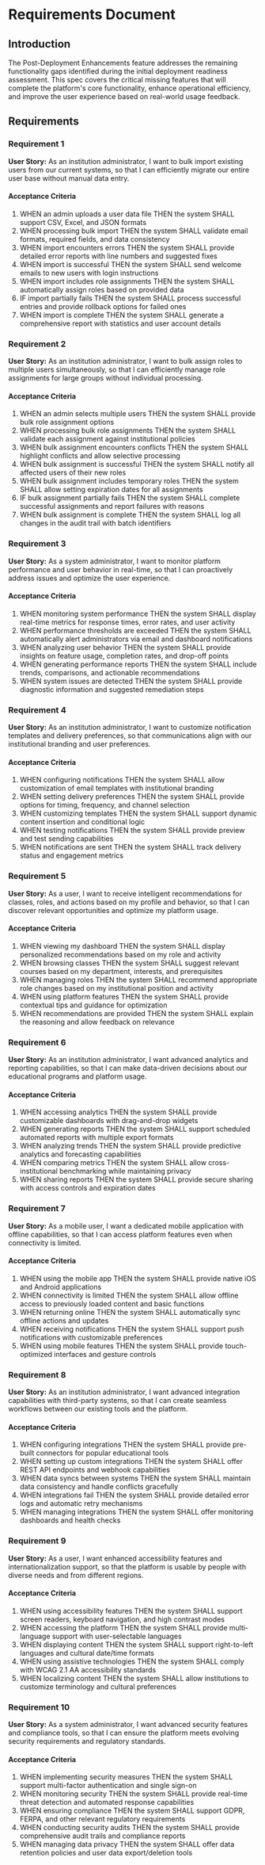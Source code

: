 # Requirements Document

## Introduction

The Post-Deployment Enhancements feature addresses the remaining functionality gaps identified during the initial deployment readiness assessment. This spec covers the critical missing features that will complete the platform's core functionality, enhance operational efficiency, and improve the user experience based on real-world usage feedback.

## Requirements

### Requirement 1

**User Story:** As an institution administrator, I want to bulk import existing users from our current systems, so that I can efficiently migrate our entire user base without manual data entry.

#### Acceptance Criteria

1. WHEN an admin uploads a user data file THEN the system SHALL support CSV, Excel, and JSON formats
2. WHEN processing bulk import THEN the system SHALL validate email formats, required fields, and data consistency
3. WHEN import encounters errors THEN the system SHALL provide detailed error reports with line numbers and suggested fixes
4. WHEN import is successful THEN the system SHALL send welcome emails to new users with login instructions
5. WHEN import includes role assignments THEN the system SHALL automatically assign roles based on provided data
6. IF import partially fails THEN the system SHALL process successful entries and provide rollback options for failed ones
7. WHEN import is complete THEN the system SHALL generate a comprehensive report with statistics and user account details

### Requirement 2

**User Story:** As an institution administrator, I want to bulk assign roles to multiple users simultaneously, so that I can efficiently manage role assignments for large groups without individual processing.

#### Acceptance Criteria

1. WHEN an admin selects multiple users THEN the system SHALL provide bulk role assignment options
2. WHEN processing bulk role assignments THEN the system SHALL validate each assignment against institutional policies
3. WHEN bulk assignment encounters conflicts THEN the system SHALL highlight conflicts and allow selective processing
4. WHEN bulk assignment is successful THEN the system SHALL notify all affected users of their new roles
5. WHEN bulk assignment includes temporary roles THEN the system SHALL allow setting expiration dates for all assignments
6. IF bulk assignment partially fails THEN the system SHALL complete successful assignments and report failures with reasons
7. WHEN bulk assignment is complete THEN the system SHALL log all changes in the audit trail with batch identifiers

### Requirement 3

**User Story:** As a system administrator, I want to monitor platform performance and user behavior in real-time, so that I can proactively address issues and optimize the user experience.

#### Acceptance Criteria

1. WHEN monitoring system performance THEN the system SHALL display real-time metrics for response times, error rates, and user activity
2. WHEN performance thresholds are exceeded THEN the system SHALL automatically alert administrators via email and dashboard notifications
3. WHEN analyzing user behavior THEN the system SHALL provide insights on feature usage, completion rates, and drop-off points
4. WHEN generating performance reports THEN the system SHALL include trends, comparisons, and actionable recommendations
5. WHEN system issues are detected THEN the system SHALL provide diagnostic information and suggested remediation steps

### Requirement 4

**User Story:** As an institution administrator, I want to customize notification templates and delivery preferences, so that communications align with our institutional branding and user preferences.

#### Acceptance Criteria

1. WHEN configuring notifications THEN the system SHALL allow customization of email templates with institutional branding
2. WHEN setting delivery preferences THEN the system SHALL provide options for timing, frequency, and channel selection
3. WHEN customizing templates THEN the system SHALL support dynamic content insertion and conditional logic
4. WHEN testing notifications THEN the system SHALL provide preview and test sending capabilities
5. WHEN notifications are sent THEN the system SHALL track delivery status and engagement metrics

### Requirement 5

**User Story:** As a user, I want to receive intelligent recommendations for classes, roles, and actions based on my profile and behavior, so that I can discover relevant opportunities and optimize my platform usage.

#### Acceptance Criteria

1. WHEN viewing my dashboard THEN the system SHALL display personalized recommendations based on my role and activity
2. WHEN browsing classes THEN the system SHALL suggest relevant courses based on my department, interests, and prerequisites
3. WHEN managing roles THEN the system SHALL recommend appropriate role changes based on my institutional position and activity
4. WHEN using platform features THEN the system SHALL provide contextual tips and guidance for optimization
5. WHEN recommendations are provided THEN the system SHALL explain the reasoning and allow feedback on relevance

### Requirement 6

**User Story:** As an institution administrator, I want advanced analytics and reporting capabilities, so that I can make data-driven decisions about our educational programs and platform usage.

#### Acceptance Criteria

1. WHEN accessing analytics THEN the system SHALL provide customizable dashboards with drag-and-drop widgets
2. WHEN generating reports THEN the system SHALL support scheduled automated reports with multiple export formats
3. WHEN analyzing trends THEN the system SHALL provide predictive analytics and forecasting capabilities
4. WHEN comparing metrics THEN the system SHALL allow cross-institutional benchmarking while maintaining privacy
5. WHEN sharing reports THEN the system SHALL provide secure sharing with access controls and expiration dates

### Requirement 7

**User Story:** As a mobile user, I want a dedicated mobile application with offline capabilities, so that I can access platform features even when connectivity is limited.

#### Acceptance Criteria

1. WHEN using the mobile app THEN the system SHALL provide native iOS and Android applications
2. WHEN connectivity is limited THEN the system SHALL allow offline access to previously loaded content and basic functions
3. WHEN returning online THEN the system SHALL automatically sync offline actions and updates
4. WHEN receiving notifications THEN the system SHALL support push notifications with customizable preferences
5. WHEN using mobile features THEN the system SHALL provide touch-optimized interfaces and gesture controls

### Requirement 8

**User Story:** As an institution administrator, I want advanced integration capabilities with third-party systems, so that I can create seamless workflows between our existing tools and the platform.

#### Acceptance Criteria

1. WHEN configuring integrations THEN the system SHALL provide pre-built connectors for popular educational tools
2. WHEN setting up custom integrations THEN the system SHALL offer REST API endpoints and webhook capabilities
3. WHEN data syncs between systems THEN the system SHALL maintain data consistency and handle conflicts gracefully
4. WHEN integrations fail THEN the system SHALL provide detailed error logs and automatic retry mechanisms
5. WHEN managing integrations THEN the system SHALL offer monitoring dashboards and health checks

### Requirement 9

**User Story:** As a user, I want enhanced accessibility features and internationalization support, so that the platform is usable by people with diverse needs and from different regions.

#### Acceptance Criteria

1. WHEN using accessibility features THEN the system SHALL support screen readers, keyboard navigation, and high contrast modes
2. WHEN accessing the platform THEN the system SHALL provide multi-language support with user-selectable languages
3. WHEN displaying content THEN the system SHALL support right-to-left languages and cultural date/time formats
4. WHEN using assistive technologies THEN the system SHALL comply with WCAG 2.1 AA accessibility standards
5. WHEN localizing content THEN the system SHALL allow institutions to customize terminology and cultural preferences

### Requirement 10

**User Story:** As a system administrator, I want advanced security features and compliance tools, so that I can ensure the platform meets evolving security requirements and regulatory standards.

#### Acceptance Criteria

1. WHEN implementing security measures THEN the system SHALL support multi-factor authentication and single sign-on
2. WHEN monitoring security THEN the system SHALL provide real-time threat detection and automated response capabilities
3. WHEN ensuring compliance THEN the system SHALL support GDPR, FERPA, and other relevant regulatory requirements
4. WHEN conducting security audits THEN the system SHALL provide comprehensive audit trails and compliance reports
5. WHEN managing data privacy THEN the system SHALL offer data retention policies and user data export/deletion tools